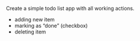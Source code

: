 Create a simple todo list app with all working actions.
- adding new item
- marking as “done” (checkbox)
- deleting item